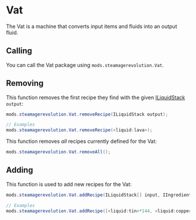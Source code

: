 # Vat

The Vat is a machine that converts input items and fluids into an output fluid.

## Calling

You can call the Vat package using `mods.steamagerevolution.Vat`.

## Removing

This function removes the first recipe they find with the given [ILiquidStack](/Vanilla/Items/ILiquidStack/) `output`:

```java
mods.steamagerevolution.Vat.removeRecipe(ILiquidStack output);

// Examples
mods.steamagerevolution.Vat.removeRecipe(<liquid:lava>);
```

This function removes *all* recipes currently defined for the Vat:

```java
mods.steamagerevolution.Vat.removeAll();
```

## Adding

This function is used to add new recipes for the Vat:

```java
mods.steamagerevolution.Vat.addRecipe(ILiquidStack[] input, IIngredient[] inputItems, ILiquidStack output, int craftTime);

// Examples
mods.steamagerevolution.Vat.addRecipe([<liquid:tin>*144, <liquid:copper>*144], [<ore:coal>, <ore:cobblestone>], <liquid:steel>*288, 200, 200);
```

